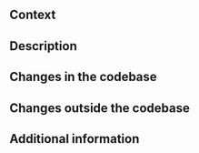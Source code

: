 ## Context

<!-- Gives the reviewer some context about the work and why this change is being made, the WHY you are doing this. This field goes more into the product perspective. -->

## Description

<!-- Provide a detailed description of how exactly this task will be accomplished. This can be something technical. What specific steps will be taken to achieve the goal? This should include details on service integration, job logic, implementation, etc. -->

## Changes in the codebase

<!-- This is where becomes technical. Here is where you can be more focused on the engineering side of your solution. Include information about the functionality they are adding or modifying, as well as any refactoring or improvement of existing code. -->

## Changes outside the codebase

<!-- If you have made changes to external services, need to add additional values to the job settings, or need to add something new to the database, explain it here. This may include updates to third-party services, changes to infrastructure configuration, integration with external APIs, etc. -->

## Additional information

<!-- Provide any additional information that might be useful to the reviewer in evaluating this pull request. This could include performance considerations,design choices, etc. -->
